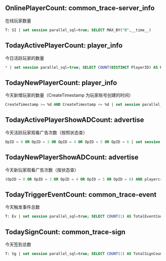 
## OnlinePlayerCount: common_trace-server_info

在线玩家数量

```sql
T: SI | set session parallel_sql=true; SELECT MAX_BY("D",__time__)
```

## TodayActivePlayerCount: player_info

今日活跃玩家的数量

```sql
* | set session parallel_sql=true; SELECT COUNT(DISTINCT PlayerID) AS PlayerCount LIMIT 10000000
```

## TodayNewPlayerCount: player_info

今天新增玩家的数量（CreateTimestamp 为玩家账号创建的时间）

```sql
CreateTimestamp >= %d AND CreateTimestamp <= %d | set session parallel_sql=true; SELECT COUNT(DISTINCT PlayerID) AS PlayerCount LIMIT 10000000
```

## TodayActivePlayerShowADCount: advertise

今天活跃玩家观看广告次数（按照状态查）

```sql
OpID = 0 OR OpID = 3 OR OpID = 4 OR OpID = 5 OR OpID = 6 | set session parallel_sql=true; SELECT COUNT(DISTINCT PlayerID) AS TotalViewAdCount,OpID GROUP BY OpID  ORDER BY OpID LIMIT 100000;
```

## TodayNewPlayerShowADCount: advertise

今天新玩家观看广告次数（按状态查）

```sql
(OpID = 0 OR OpID = 3 OR OpID = 4 OR OpID = 5 OR OpID = 6) AND playercreatetimestamp >= %d AND playercreatetimestamp <= %d | set session parallel_sql=true; SELECT COUNT(DISTINCT PlayerID) AS TotalViewAdCount,OpID GROUP BY OpID LIMIT 100000;
```

## TodayTriggerEventCount: common_trace-event 

今天触发事件总数

```sql
T: Ev | set session parallel_sql=true; SELECT COUNT(1) AS TotalEventCount LIMIT 100000
```

## TodaySignCount: common_trace-sign

今天签到总数

```sql
T: Sg | set session parallel_sql=true; SELECT COUNT(1) AS TotalSignCount LIMIT 100000
```